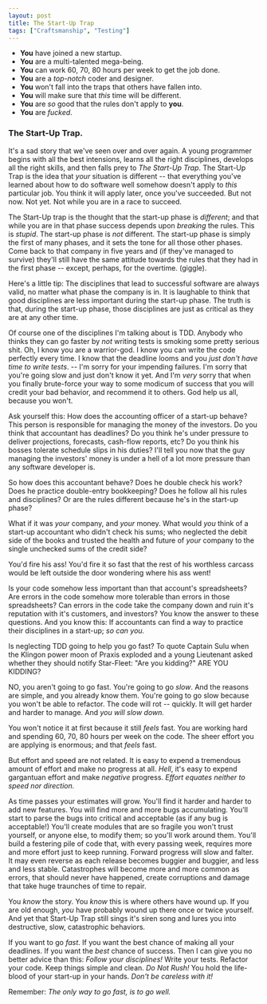 ```yaml
---
layout: post
title: The Start-Up Trap
tags: ["Craftsmanship", "Testing"]
---
```

* **You** have joined a new startup.
* **You** are a multi-talented mega-being.
* **You** can work 60, 70, 80 hours per week to get the job done.
* **You** are a _top-notch_ coder and designer.  
* **You** won't fall into the traps that others have fallen into.
* **You** will make sure that _this_ time will be different.
* **You** are _so_ good that the rules don't apply to **you**.
* **You** are _fucked_.

### The Start-Up Trap.
It's a sad story that we've seen over and over again.  A young programmer begins with all the best intensions, learns all the right disciplines, develops all the right skills, and then falls prey to _The Start-Up Trap_.   The Start-Up Trap is the idea that _your_ situation is different -- that everything you've learned about how to do software well somehow doesn't apply to _this_ particular job.  You think it will apply later, once you've succeeded.  But not now.  Not yet.  Not while you are in a race to succeed.  

The Start-Up trap is the thought that the start-up phase is _different_; and that while you are in that phase success depends upon _breaking_ the rules.  This is _stupid_.  The start-up phase is _not_ different.  The start-up phase is simply the first of many phases, and it sets the tone for all those other phases.  Come back to that company in five years and (if they've managed to survive) they'll still have the same attitude towards the rules that they had in the first phase -- except, perhaps, for the overtime. (giggle).  

Here's a little tip:  The disciplines that lead to successful software are always valid, no matter what phase the company is in.  It is laughable to think that good disciplines are less important during the start-up phase.  The truth is that, during the start-up phase, those disciplines are just as critical as they are at any other time.

Of course one of the disciplines I'm talking about is TDD.  Anybody who thinks they can go faster by _not_ writing tests is smoking some pretty serious shit.  Oh, I know you are a warrior-god.  I know you can write the code perfectly every time.  I know that the deadline looms and you _just don't have time to write tests_.  -- I'm sorry for your impending failures.  I'm sorry that you're going slow and just don't know it yet.  And I'm _very_ sorry that when you finally brute-force your way to some modicum of success that you will credit your bad behavior, and recommend it to others.  God help us all, because you won't.

Ask yourself this:  How does the accounting officer of a start-up behave?  This person is responsible for managing the money of the investors.  Do you think that accountant has deadlines?  Do you think he's under pressure to deliver projections, forecasts, cash-flow reports, etc?  Do you think his bosses tolerate schedule slips in his duties?  I'll tell you now that the guy managing the investors' money is under a hell of a lot more pressure than any software developer is.  

So how does this accountant behave?  Does he double check his work?  Does he practice double-entry bookkeeping?  Does he follow all his rules and disciplines?  Or are the rules different because he's in the start-up phase? 

What if it was _your_ company, and _your_ money.  What would _you_ think of a start-up accountant who didn't check his sums; who neglected the debit side of the books and trusted the health and future of _your_ company to the single unchecked sums of the credit side?

You'd fire his ass!  You'd fire it so fast that the rest of his worthless carcass would be left outside the door wondering where his ass went!

Is your code somehow less important than that account's spreadsheets?  Are errors in the code somehow more tolerable than errors in those spreadsheets?  Can errors in the code take the company down and ruin it's reputation with it's customers, and investors?  You know the answer to these questions.  And you know this:  If accountants can find a way to practice their disciplines in a start-up; _so can you._

Is neglecting TDD going to help you go fast?  To quote Captain Sulu when the Klingon power moon of Praxis exploded and a young Lieutenant asked whether they should notify Star-Fleet:  "Are you kidding?"  ARE YOU KIDDING?

NO, you aren't going to go fast.  You're going to go _slow_.  And the reasons are simple, and you already know them.  You're going to go slow because you won't be able to refactor.  The code will rot -- quickly.  It will get harder and harder to manage.  And _you will slow down._

You won't notice it at first because it still _feels_ fast.  You are working hard and spending 60, 70, 80 hours per week on the code.  The sheer effort you are applying is enormous; and that _feels_ fast. 

But effort and speed are not related.  It is easy to expend a tremendous amount of effort and make no progress at all.  _Hell_, it's easy to expend gargantuan effort and make _negative_ progress.  _Effort equates neither to speed nor direction._

As time passes your estimates will grow.  You'll find it harder and harder to add new features.  You will find more and more bugs accumulating.  You'll start to parse the bugs into critical and acceptable (as if any bug is acceptable!)  You'll create modules that are so fragile you won't trust yourself, or anyone else, to modify them; so you'll work around them.  You'll build a festering pile of code that, with every passing week, requires more and more effort just to keep running. Forward progress will slow and falter.  It may even reverse as each release becomes buggier and buggier, and less and less stable.  Catastrophes will become more and more common as errors, that should never have happened, create corruptions and damage that take huge traunches of time to repair.

You _know_ the story.  You _know_ this is where others have wound up.  If you are old enough, _you_ have probably wound up there once or twice yourself.  And yet that Start-Up Trap still sings it's siren song and lures you into destructive, slow, catastrophic behaviors.

If you want to go _fast_.  If you want the best chance of making all your deadlines.  If you want the _best_ chance of success.  Then I can give you no better advice than this:  _Follow your disciplines!_  Write your tests.  Refactor your code.  Keep things simple and clean.  _Do Not Rush!_  You hold the life-blood of your start-up in your hands.  _Don't be careless with it!_

Remember: _The only way to go fast, is to go well._







